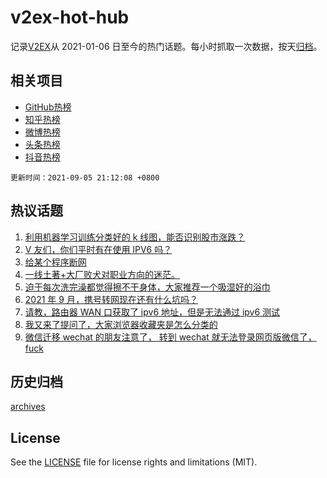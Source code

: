 # v2ex-hot-hub

 记录[V2EX](https://www.v2ex.com/)从 2021-01-06 日至今的热门话题。每小时抓取一次数据，按天[归档](archives)。
 
 ## 相关项目

- [GitHub热榜](https://github.com/lonnyzhang423/github-hot-hub)
- [知乎热榜](https://github.com/lonnyzhang423/zhihu-hot-hub)
- [微博热榜](https://github.com/lonnyzhang423/weibo-hot-hub)
- [头条热榜](https://github.com/lonnyzhang423/toutiao-hot-hub)
- [抖音热榜](https://github.com/lonnyzhang423/douyin-hot-hub)


 `更新时间：2021-09-05 21:12:08 +0800`

## 热议话题

1. [利用机器学习训练分类好的 k 线图，能否识别股市涨跌？](https://www.v2ex.com/t/799974)
1. [V 友们，你们平时有在使用 IPV6 吗？](https://www.v2ex.com/t/799942)
1. [给某个程序断网](https://www.v2ex.com/t/799940)
1. [一线土著+大厂败犬对职业方向的迷茫。](https://www.v2ex.com/t/799945)
1. [迫于每次洗完澡都觉得擦不干身体，大家推荐一个吸湿好的浴巾](https://www.v2ex.com/t/799964)
1. [2021 年 9 月，携号转网现在还有什么坑吗？](https://www.v2ex.com/t/799926)
1. [请教，路由器 WAN 口获取了 ipv6 地址，但是无法通过 ipv6 测试](https://www.v2ex.com/t/799927)
1. [我又来了提问了，大家浏览器收藏夹是怎么分类的](https://www.v2ex.com/t/799936)
1. [微信迁移 wechat 的朋友注意了， 转到 wechat 就无法登录网页版微信了， fuck](https://www.v2ex.com/t/799959)

## 历史归档

[archives](archives)

## License

See the [LICENSE](LICENSE) file for license rights and limitations (MIT).
